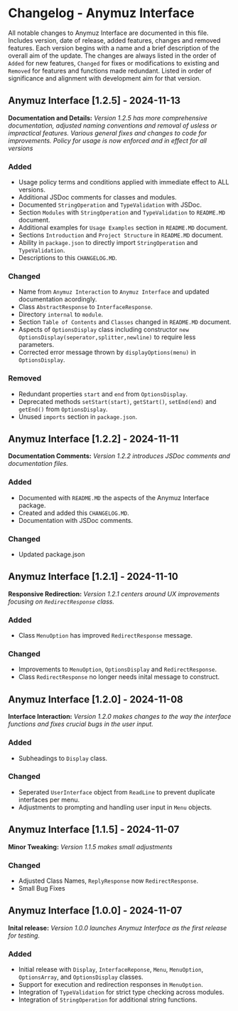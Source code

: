 # Changelog - Anymuz Interface
All notable changes to Anymuz Interface are documented in this file. Includes version, date of release, added features, changes and removed features. Each version begins with a name and a brief description of the overall aim of the update. The changes are always listed in the order of `Added` for new features, `Changed` for fixes or modifications to existing and `Removed` for features and functions made redundant. Listed in order of significance and alignment with development aim for that version.

## Anymuz Interface [1.2.5] - 2024-11-13
**Documentation and Details:** *Version 1.2.5 has more comprehensive documentation, adjusted naming conventions and removal of usless or impractical features. Various general fixes and changes to code for improvements. Policy for usage is now enforced and in effect for all versions*
### Added
- Usage policy terms and conditions applied with immediate effect to ALL versions.
- Additional JSDoc comments for classes and modules.
- Documented `StringOperation` and `TypeValidation` with JSDoc.
- Section `Modules` with `StringOperation` and `TypeValidation` to `README.MD` document.
- Additional examples for `Usage Examples` section in `README.MD` document.
- Sections `Introduction` and `Project Structure` in `README.MD` document.
- Ability in `package.json` to directly import `StringOperation` and `TypeValidation`.
- Descriptions to this `CHANGELOG.MD`.
### Changed
- Name from `Anymuz Interaction` to `Anymuz Interface` and updated documentation acordingly.
- Class `AbstractResponse` to `InterfaceResponse`.
- Directory `internal` to `module`.
- Section `Table of Contents` and `Classes` changed in `README.MD` document.
- Aspects of `OptionsDisplay` class including constructor `new OptionsDisplay(seperator,splitter,newline)` to require less parameters.
- Corrected error message thrown by `displayOptions(menu)` in `OptionsDisplay`.
### Removed
- Redundant properties `start` and `end` from `OptionsDisplay`.
- Deprecated methods `setStart(start)`, `getStart()`, `setEnd(end)` and `getEnd()` from `OptionsDisplay`.
- Unused `imports` section in `package.json`.

## Anymuz Interface [1.2.2] - 2024-11-11
**Documentation Comments:** *Version 1.2.2 introduces JSDoc comments and documentation files.*
### Added
- Documented with `README.MD` the aspects of the Anymuz Interface package.
- Created and added this `CHANGELOG.MD`.
- Documentation with JSDoc comments.
### Changed
- Updated package.json

## Anymuz Interface [1.2.1] - 2024-11-10
**Responsive Redirection:** *Version 1.2.1 centers around UX improvements focusing on `RedirectResponse` class.*
### Added
- Class `MenuOption` has improved `RedirectResponse` message.
### Changed
- Improvements to `MenuOption`, `OptionsDisplay` and `RedirectResponse`. 
- Class `RedirectResponse` no longer needs inital  message to construct.

## Anymuz Interface [1.2.0] - 2024-11-08
**Interface Interaction:** *Version 1.2.0 makes changes to the way the interface functions and fixes crucial bugs in the user input.*
### Added
- Subheadings to `Display` class.
### Changed
- Seperated `UserInterface` object from `ReadLine` to prevent duplicate interfaces per menu.
- Adjustments to prompting and handling user input in `Menu` objects.

## Anymuz Interface [1.1.5] - 2024-11-07
**Minor Tweaking:** *Version 1.1.5 makes small adjustments*
### Changed
- Adjusted Class Names, `ReplyResponse` now `RedirectResponse`.
- Small Bug Fixes

## Anymuz Interface [1.0.0] - 2024-11-07
**Inital release:** *Version 1.0.0 launches Anymuz Interface as the first release for testing.*
### Added
- Initial release with `Display`, `InterfaceReponse`, `Menu`, `MenuOption`, `OptionsArray`, and `OptionsDisplay` classes.
- Support for execution and redirection responses in `MenuOption`.
- Integration of `TypeValidation` for strict type checking across modules.
- Integration of `StringOperation` for additional string functions.


